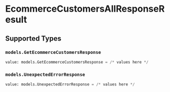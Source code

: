 # EcommerceCustomersAllResponseResult


## Supported Types

### `models.GetEcommerceCustomersResponse`

```python
value: models.GetEcommerceCustomersResponse = /* values here */
```

### `models.UnexpectedErrorResponse`

```python
value: models.UnexpectedErrorResponse = /* values here */
```

